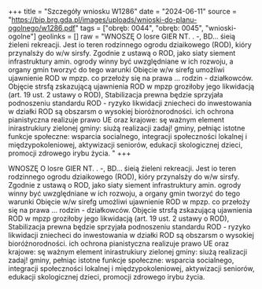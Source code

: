 +++
title = "Szczegóły wniosku W1286"
date = "2024-06-11"
source = "https://bip.brg.gda.pl/images/uploads/wnioski-do-planu-ogolnego/w1286.pdf"
tags = ["obręb: 0044", "obręb: 0045", "wnioski-ogolne"]
geolinks = []
raw = "WNOSZĘ O losre GIER NT. . -, BD... śieią źieleni  rekreacji. Jest io teren rodzinnego ogrodu dziaikowego (ROD), kióry przynalsży do w/w sirsfy. Zgodnie z ustawą o ROD, jako siaty siement infrastruktury amin. ogrody winny być uwzględniane w ich rozwoju, a organy gmin tworzyć do tego warunki Obięcie w/w sirefg umożliwi ujawnienie ROD w mpzp. co przełoży się na prawa ... rodzin - działkowców. Objęcie strsfą zskazującą ujawnienia ROD w mpzp groziłoby jego likwidacją (art. 19 ust. 2 ustawy o ROD), Stabilizacja prewna będzie sprzyjała podnoszeniu standardu ROD - ryzyko likwidacji zniecheci do inwestowania w działki ROD są obszarsm o wysokiej bioróżnorodności. ich ochrona pianistyczna realizuje prawo UE oraz krajowe: sę ważnym element inirastrukiury zielonej gminy: siużą realizacji zadaj! gminy, pełniąc istotne funkcje społeczne: wsparcia socialnego, integracji społeczności lokalnej i międzypokoleniowej, aktywizacji seniorów, edukacji skologicznej dzieci, promocji zdrowego irybu życia. "
+++

WNOSZĘ O losre GIER NT. . -, BD... śieią źieleni  rekreacji. Jest io teren rodzinnego
ogrodu dziaikowego (ROD), kióry przynalsży do w/w sirsfy. Zgodnie z ustawą o ROD, jako siaty siement
infrastruktury amin. ogrody winny być uwzględniane w ich rozwoju, a organy gmin tworzyć do tego warunki
Obięcie w/w sirefg umożliwi ujawnienie ROD w mpzp. co przełoży się na prawa ... rodzin - działkowców.
Objęcie strsfą zskazującą ujawnienia ROD w mpzp groziłoby jego likwidacją (art. 19 ust. 2 ustawy o ROD),
Stabilizacja prewna będzie sprzyjała podnoszeniu standardu ROD - ryzyko likwidacji zniecheci do
inwestowania w działki ROD są obszarsm o wysokiej bioróżnorodności. ich ochrona pianistyczna realizuje
prawo UE oraz krajowe: sę ważnym element inirastrukiury zielonej gminy: siużą realizacji zadaj! gminy,
pełniąc istotne funkcje społeczne: wsparcia socialnego, integracji społeczności lokalnej i międzypokoleniowej,
aktywizacji seniorów, edukacji skologicznej dzieci, promocji zdrowego irybu życia.



